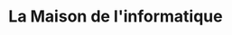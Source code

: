 ---
title: "La Maison de l'informatique"
url: /chambly/la-maison-de-linformatique/
shop: Computer
---